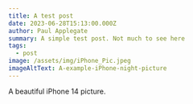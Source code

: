 ```yaml
---
title: A test post
date: 2023-06-28T15:13:00.000Z
author: Paul Applegate
summary: A simple test post. Not much to see here
tags:
  - post
image: /assets/img/iPhone_Pic.jpeg
imageAltText: A-example-iPhone-night-picture
---
```

A beautiful iPhone 14 picture.
